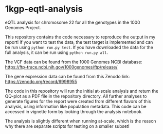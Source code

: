 # 1kgp-eqtl-analysis
eQTL analysis for chromosome 22 for all the genotypes in the 1000 Genomes Project.

This repository contains the code necessary to reproduce the output in my report! If you want to test the data, the test target is implemented and can be run using ```python run.py test```. If you have downloaded the data for the full analysis, it can be run using ```python run.py all```. 

The VCF data can be found from the 1000 Genomes NCBI database: https://ftp-trace.ncbi.nih.gov/1000genomes/ftp/release/

The gene expression data can be found from this Zenodo link: https://zenodo.org/record/6998955

The code in this repository will run the initial at-scale analysis and return the QQ-plot as a PDF file in the repository directory. All further analyses to generate figures for the report were created from different flavors of this analysis, using information like population metadata. This code can be accessed in vignette form by looking through the analysis notebook. 

The analysis is slightly different when running at-scale, which is the reason why there are separate scripts for testing on a smaller subset!

